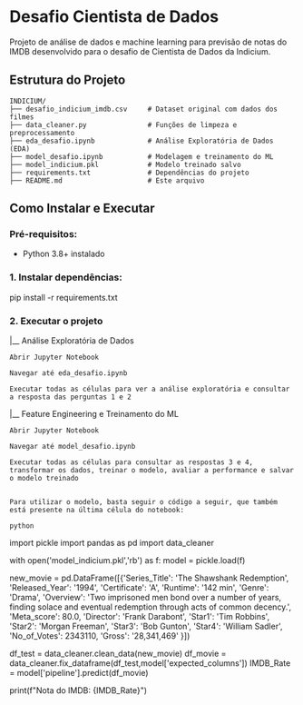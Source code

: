 # Desafio Cientista de Dados

Projeto de análise de dados e machine learning para previsão de notas do IMDB desenvolvido para o desafio de Cientista de Dados da Indicium.

## Estrutura do Projeto
```
INDICIUM/
├── desafio_indicium_imdb.csv     # Dataset original com dados dos filmes
├── data_cleaner.py               # Funções de limpeza e preprocessamento
├── eda_desafio.ipynb             # Análise Exploratória de Dados (EDA)
├── model_desafio.ipynb           # Modelagem e treinamento do ML
├── model_indicium.pkl            # Modelo treinado salvo
├── requirements.txt              # Dependências do projeto
├── README.md                     # Este arquivo
```

## Como Instalar e Executar

### Pré-requisitos:

- Python 3.8+ instalado

### 1. Instalar dependências:

   pip install -r requirements.txt

### 2. Executar o projeto

|__ Análise Exploratória de Dados

    Abrir Jupyter Notebook

    Navegar até eda_desafio.ipynb

    Executar todas as células para ver a análise exploratória e consultar a resposta das perguntas 1 e 2

|__ Feature Engineering e Treinamento do ML

    Abrir Jupyter Notebook

    Navegar até model_desafio.ipynb

    Executar todas as células para consultar as respostas 3 e 4, transformar os dados, treinar o modelo, avaliar a performance e salvar o modelo treinado
```
```
    Para utilizar o modelo, basta seguir o código a seguir, que também está presente na última célula do notebook:

    python
import pickle
import pandas as pd
import data_cleaner

with open('model_indicium.pkl','rb') as f:
  model = pickle.load(f)

new_movie = pd.DataFrame([{'Series_Title': 'The Shawshank Redemption', 
                            'Released_Year': '1994', 
                            'Certificate': 'A', 
                            'Runtime': '142 min', 
                            'Genre': 'Drama', 
                            'Overview': 'Two imprisoned men bond over a number of years, finding solace and eventual redemption through acts of common decency.', 
                            'Meta_score': 80.0, 
                            'Director': 'Frank Darabont', 
                            'Star1': 'Tim Robbins', 
                            'Star2': 'Morgan Freeman', 
                            'Star3': 'Bob Gunton', 
                            'Star4': 'William Sadler', 
                            'No_of_Votes': 2343110, 
                            'Gross': '28,341,469'
}])


df_test = data_cleaner.clean_data(new_movie)
df_movie = data_cleaner.fix_dataframe(df_test,model['expected_columns'])
IMDB_Rate = model['pipeline'].predict(df_movie)

print(f"Nota do IMDB: {IMDB_Rate}")
```
```

    



